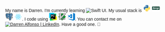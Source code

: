 #### <span style="font-family: Helvetica; font-weight: 300;"> My name is Darren.  I'm currently learning <img alt="Swift UI" width="25px" src="https://developer.apple.com/assets/elements/icons/swiftui/swiftui-96x96.png" />.  My usual stack is [<img alt="python" width="25px" src="https://raw.githubusercontent.com/devicons/devicon/master/icons/python/python-original.svg" />](https://www.python.org/) <img alt="Django" width="25px" src="https://raw.githubusercontent.com/devicons/devicon/master/icons/django/django-original.svg" /> <img alt="Postgres" width="25px" src="https://raw.githubusercontent.com/devicons/devicon/master/icons/postgresql/postgresql-original.svg" /> <img alt="React" width="25px" src="https://raw.githubusercontent.com/github/explore/80688e429a7d4ef2fca1e82350fe8e3517d3494d/topics/react/react.png"/>.  I code using <img alt="PyCharm" width="25px" src="https://raw.githubusercontent.com/devicons/devicon/master/icons/pycharm/pycharm-original.svg"/> <img alt="Vim" width="25px" src="https://raw.githubusercontent.com/devicons/devicon/master/icons/vim/vim-original.svg"/> <img alt="Visual Studio Code" width="25px" src="https://raw.githubusercontent.com/github/explore/80688e429a7d4ef2fca1e82350fe8e3517d3494d/topics/visual-studio-code/visual-studio-code.png"/>.  You can contact me on [<img alt="Darren Alfonso | LinkedIn" width="25px" src="https://content.linkedin.com/content/dam/me/business/en-us/amp/brand-site/v2/bg/LI-Bug.svg.original.svg" />](https://www.linkedin.com/in/darrenaalfonso).  Have a good one.  🤙 </span>


<!--
**darrenaalfonso/darrenaalfonso** is a ✨ _special_ ✨ repository because its `README.md` (this file) appears on your GitHub profile.

Here are some ideas to get you started:

- 🔭 I’m currently working on ...
- 🌱 I’m currently learning ...
- 👯 I’m looking to collaborate on ...
- 🤔 I’m looking for help with ...
- 💬 Ask me about ...
- 📫 How to reach me: ...
- 😄 Pronouns: ...
- ⚡ Fun fact: ...
-->
